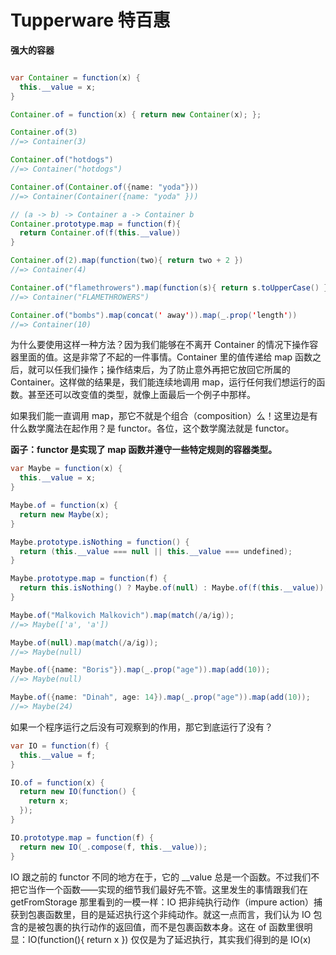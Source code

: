 # Tupperware 特百惠

**强大的容器**

```java

var Container = function(x) {
  this.__value = x;
}

Container.of = function(x) { return new Container(x); };

Container.of(3)
//=> Container(3)

Container.of("hotdogs")
//=> Container("hotdogs")

Container.of(Container.of({name: "yoda"}))
//=> Container(Container({name: "yoda" }))

// (a -> b) -> Container a -> Container b
Container.prototype.map = function(f){
  return Container.of(f(this.__value))
}

Container.of(2).map(function(two){ return two + 2 })
//=> Container(4)

Container.of("flamethrowers").map(function(s){ return s.toUpperCase() })
//=> Container("FLAMETHROWERS")

Container.of("bombs").map(concat(' away')).map(_.prop('length'))
//=> Container(10)

```

为什么要使用这样一种方法？因为我们能够在不离开 Container 的情况下操作容器里面的值。这是非常了不起的一件事情。Container 里的值传递给 map 函数之后，就可以任我们操作；操作结束后，为了防止意外再把它放回它所属的 Container。这样做的结果是，我们能连续地调用 map，运行任何我们想运行的函数。甚至还可以改变值的类型，就像上面最后一个例子中那样。

如果我们能一直调用 map，那它不就是个组合（composition）么！这里边是有什么数学魔法在起作用？是 functor。各位，这个数学魔法就是 functor。

**函子：functor 是实现了 map 函数并遵守一些特定规则的容器类型。**

```java
var Maybe = function(x) {
  this.__value = x;
}

Maybe.of = function(x) {
  return new Maybe(x);
}

Maybe.prototype.isNothing = function() {
  return (this.__value === null || this.__value === undefined);
}

Maybe.prototype.map = function(f) {
  return this.isNothing() ? Maybe.of(null) : Maybe.of(f(this.__value));
}

Maybe.of("Malkovich Malkovich").map(match(/a/ig));
//=> Maybe(['a', 'a'])

Maybe.of(null).map(match(/a/ig));
//=> Maybe(null)

Maybe.of({name: "Boris"}).map(_.prop("age")).map(add(10));
//=> Maybe(null)

Maybe.of({name: "Dinah", age: 14}).map(_.prop("age")).map(add(10));
//=> Maybe(24)
```

如果一个程序运行之后没有可观察到的作用，那它到底运行了没有？

```java
var IO = function(f) {
  this.__value = f;
}

IO.of = function(x) {
  return new IO(function() {
    return x;
  });
}

IO.prototype.map = function(f) {
  return new IO(_.compose(f, this.__value));
}

```
IO 跟之前的 functor 不同的地方在于，它的 __value 总是一个函数。不过我们不把它当作一个函数——实现的细节我们最好先不管。这里发生的事情跟我们在 getFromStorage 那里看到的一模一样：IO 把非纯执行动作（impure action）捕获到包裹函数里，目的是延迟执行这个非纯动作。就这一点而言，我们认为 IO 包含的是被包裹的执行动作的返回值，而不是包裹函数本身。这在 of 函数里很明显：IO(function(){ return x }) 仅仅是为了延迟执行，其实我们得到的是 IO(x)


